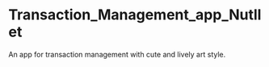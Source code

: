 # Transaction_Management_app_Nutllet
An app for transaction management with cute and lively art style.
